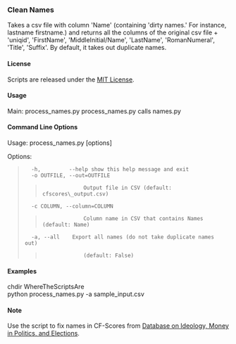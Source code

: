 ### Clean Names

Takes a csv file with column 'Name' (containing 'dirty names.' For instance, lastname firstname.) and returns all the columns of the original csv file + 'uniqid', 'FirstName', 'MiddleInitial/Name', 'LastName', 'RomanNumeral', 'Title', 'Suffix'. By default, it takes out duplicate names.

#### License

Scripts are released under the [MIT License][].

#### Usage

Main: process\_names.py process\_names.py calls names.py

#### Command Line Options

Usage: process\_names.py [options]  
  
Options:  
> 		-h, 		--help show this help message and exit  
> 		-o OUTFILE, --out=OUTFILE  
> >                  Output file in CSV (default: cfscores\_output.csv)  
>    	-c COLUMN, --column=COLUMN  
> >                  Column name in CSV that contains Names (default: Name)  
>    	-a, --all    Export all names (do not take duplicate names out)  
> >                  (default: False)

#### Examples

chdir WhereTheScriptsAre  
python process\_names.py -a sample\_input.csv  

#### Note

Use the script to fix names in CF-Scores from [Database on Ideology, Money in Politics, and Elections][].

  [MIT License]: https://github.com/soodoku/Clean-Names/License%20for%20Scripts.md
  [Database on Ideology, Money in Politics, and Elections]: http://data.stanford.edu/dime

